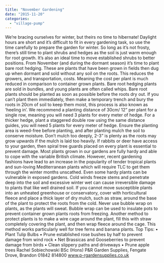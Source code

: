 ```yaml
---
title: "November Gardening"
date: "2015-11-20"
categories: 
  - "village-pump"
---
```


We’re bracing ourselves for winter, but theirs no time to hibernate! Daylight hours are short and it’s difficult to fit in every gardening task, so use the time carefully to prepare the garden for winter. So long as it’s not frosty, there’s still time to plant shrubs and hedges as the soil is just warm enough for root growth. It’s also an ideal time to move established shrubs to better positions. From November (and during the dormant season) it’s time to plant bare root hedging. These are plants that have been grown in fields then dug up when dormant and sold without any soil on the roots. This reduces the growers, and transportation, costs. Meaning the cost per plant is much reduced in comparison to container grown plants. Bare root hedging plants are sold in bundles, and young plants are often called whips. Bare root plants should be planted as soon as possible before the roots dry out. If you can’t plant them immediately, then make a temporary trench and bury the roots in 20cm of soil to keep them moist, this process is also known as ‘heeling in’. We recommend a planting distance of 30cm/ 12” per plant for a single row, meaning you will need 3 plants for every meter of hedge. For a thicker hedge, plant a staggered double row using the same distance guides, you will need 5 plants for every meter of hedge. Ensure the planting area is weed-free before planting, and after planting mulch the soil to conserve moisture. Don’t mulch too deeply, 2-3” is plenty as the roots may grow upwards if the mulch is laid too heavily. If rabbits or deer have access to your garden, then spiral tree guards placed on every plant is essential to prevent damage. Most plants grown in our gardens are fully hardy and able to cope with the variable British climate. However, recent gardening fashions have lead to an increase in the popularity of tender tropical plants and sun-loving Mediterranean plants which will require TLC to get them through the winter months unscathed. Even some hardy plants can be vulnerable in exposed gardens. Cold winds freeze stems and penetrate deep into the soil and excessive winter wet can cause irreversible damage to plants that like well drained soil. If you cannot move susceptible plants into an unheated greenhouse or conservatory, cover with horticultural fleece and place a thick layer of dry mulch, such as straw, around the base of the plant to protect the roots from the cold. Never use bubble wrap on plants, as the plants will sweat. Bubble wrap can be used to insulate pots to prevent container grown plants roots from freezing. Another method to protect plants is to make a wire cage around the plant, fill this with straw completely covering the plant, and then wrap fleece around the cage. This method works particularly well for tree ferns and banana plants. Top Tips: • Plant Tulip Bulbs • Prune established rose bushes by half to prevent damage from wind rock • Net Brassicas and Gooseberries to prevent damage from birds • Clean slippery paths and driveways • Prune apple trees Rachel Sobiechowski BSc (Hons) P&R Garden Supplies, Fengate Drove, Brandon 01842 814800 www.p-rgardensupplies.co.uk
